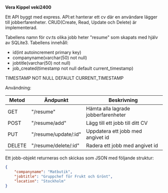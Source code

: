 **Vera Kippel veki2400**

Ett API byggt med express. 
API:et hanterar ett cv där en användare lägger till jobberfarenheter.
CRUD(Create, Read, Update och Delete) är implementerad.

Tabellens namn för cv:ts olika jobb heter "resume" som skapats med hjälv av SQLite3.
Tabellens innehåll:
- id(int autoincrement primary key)
- companyname(varchar(50) not null)
- jobtitle(varchar(50) not null)
- job_created(timestamp not null default current_timestamp)

TIMESTAMP NOT NULL DEFAULT CURRENT_TIMESTAMP

Användning:

|Metod | Ändpunkt | Beskrivning |
-------|----------|-------------|
|GET | "/resume" | Hämta alla lagrade jobberfarenheter|
|POST| "/resume/add" | Lägg till ett jobb till ditt CV |
|PUT | "/resume/update/:id" | Uppdatera ett jobb med angivet id|
|DELETE | "/resume/delete/:id" | Radera ett jobb med angivet id|

Ett jobb-objekt returneras och skickas som JSON med följande struktur:
```json
{
    "companyname": "Matbutik",
    "jobtitle": "Gruppchef för Frukt och Grönt",
    "location": "Stockholm"
}